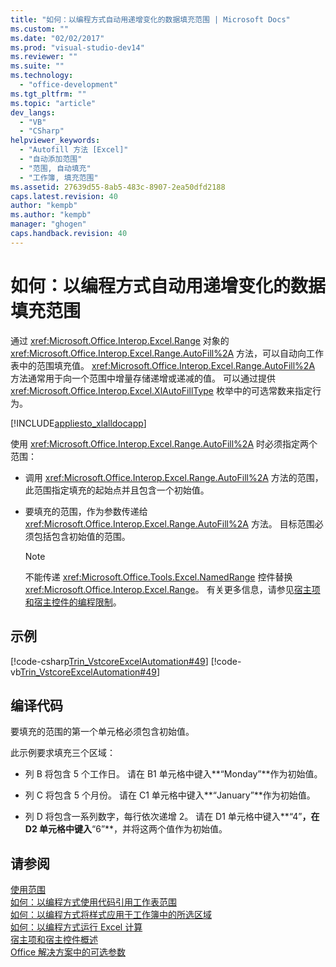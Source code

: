 ```yaml
---
title: "如何：以编程方式自动用递增变化的数据填充范围 | Microsoft Docs"
ms.custom: ""
ms.date: "02/02/2017"
ms.prod: "visual-studio-dev14"
ms.reviewer: ""
ms.suite: ""
ms.technology: 
  - "office-development"
ms.tgt_pltfrm: ""
ms.topic: "article"
dev_langs: 
  - "VB"
  - "CSharp"
helpviewer_keywords: 
  - "Autofill 方法 [Excel]"
  - "自动添加范围"
  - "范围, 自动填充"
  - "工作簿, 填充范围"
ms.assetid: 27639d55-8ab5-483c-8907-2ea50dfd2188
caps.latest.revision: 40
author: "kempb"
ms.author: "kempb"
manager: "ghogen"
caps.handback.revision: 40
---
```

# 如何：以编程方式自动用递增变化的数据填充范围
  通过 <xref:Microsoft.Office.Interop.Excel.Range> 对象的 <xref:Microsoft.Office.Interop.Excel.Range.AutoFill%2A> 方法，可以自动向工作表中的范围填充值。  <xref:Microsoft.Office.Interop.Excel.Range.AutoFill%2A> 方法通常用于向一个范围中增量存储递增或递减的值。  可以通过提供 <xref:Microsoft.Office.Interop.Excel.XlAutoFillType> 枚举中的可选常数来指定行为。  
  
 [!INCLUDE[appliesto_xlalldocapp](../vsto/includes/appliesto-xlalldocapp-md.md)]  
  
 使用 <xref:Microsoft.Office.Interop.Excel.Range.AutoFill%2A> 时必须指定两个范围：  
  
-   调用 <xref:Microsoft.Office.Interop.Excel.Range.AutoFill%2A> 方法的范围，此范围指定填充的起始点并且包含一个初始值。  
  
-   要填充的范围，作为参数传递给 <xref:Microsoft.Office.Interop.Excel.Range.AutoFill%2A> 方法。  目标范围必须包括包含初始值的范围。  
  
    > [!NOTE]  
    >  不能传递 <xref:Microsoft.Office.Tools.Excel.NamedRange> 控件替换 <xref:Microsoft.Office.Interop.Excel.Range>。  有关更多信息，请参见[宿主项和宿主控件的编程限制](../vsto/programmatic-limitations-of-host-items-and-host-controls.md)。  
  
## 示例  
 [!code-csharp[Trin_VstcoreExcelAutomation#49](../snippets/csharp/VS_Snippets_OfficeSP/Trin_VstcoreExcelAutomation/CS/Sheet1.cs#49)]
 [!code-vb[Trin_VstcoreExcelAutomation#49](../snippets/visualbasic/VS_Snippets_OfficeSP/Trin_VstcoreExcelAutomation/VB/Sheet1.vb#49)]  
  
## 编译代码  
 要填充的范围的第一个单元格必须包含初始值。  
  
 此示例要求填充三个区域：  
  
-   列 B 将包含 5 个工作日。  请在 B1 单元格中键入**“Monday”**作为初始值。  
  
-   列 C 将包含 5 个月份。  请在 C1 单元格中键入**“January”**作为初始值。  
  
-   列 D 将包含一系列数字，每行依次递增 2。  请在 D1 单元格中键入**“4”**，在 D2 单元格中键入**“6”**，并将这两个值作为初始值。  
  
## 请参阅  
 [使用范围](../vsto/working-with-ranges.md)   
 [如何：以编程方式使用代码引用工作表范围](../vsto/how-to-programmatically-refer-to-worksheet-ranges-in-code.md)   
 [如何：以编程方式将样式应用于工作簿中的所选区域](../vsto/how-to-programmatically-apply-styles-to-ranges-in-workbooks.md)   
 [如何：以编程方式运行 Excel 计算](../vsto/how-to-programmatically-run-excel-calculations-programmatically.md)   
 [宿主项和宿主控件概述](../vsto/host-items-and-host-controls-overview.md)   
 [Office 解决方案中的可选参数](../vsto/optional-parameters-in-office-solutions.md)  
  
  
